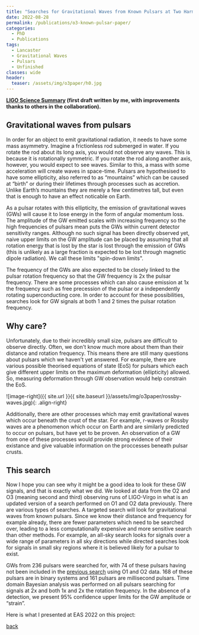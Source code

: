 ```yaml
---
title: "Searches for Gravitational Waves from Known Pulsars at Two Harmonics in the Second and Third LIGO-Virgo Observing Runs"
date: 2022-08-28
permalink: /publications/o3-known-pulsar-paper/
categories:
  - PhD
  - Publications
tags:
  - Lancaster
  - Gravitational Waves
  - Pulsars
  - Unfinished
classes: wide
header:
  teaser: /assets/img/o3paper/h0.jpg
---
```


**[LIGO Science Summary](https://www.ligo.org/science/Publication-O3KnownPulsars/) (first draft written by me, with improvements thanks to others in the collaboration).**

## Gravitational waves from pulsars

In order for an object to emit gravitational radiation, it needs to have some mass asymmetry. Imagine a frictionless rod submerged in water. If you rotate the rod about its long axis, you would not observe any waves. This is because it is rotationally symmetric. If you rotate the rod along another axis, however, you would expect to see waves. Similar to this, a mass with some acceleration will create waves in space-time. Pulsars are hypothesised to have some ellipticity, also referred to as “mountains” which can be caused at “birth” or during their lifetimes through processes such as accretion. Unlike Earth’s mountains they are merely a few centimetres tall, but even that is enough to have an effect noticable on Earth.

As a pulsar rotates with this ellipticity, the emission of gravitational waves (GWs) will cause it to lose energy in the form of angular momentum loss. The amplitude of the GW emitted scales with increasing frequency so the high frequencies of pulsars mean puts the GWs within current detector sensitivity ranges. Although no such signal has been directly observed yet, naive upper limits on the GW amplitude can be placed by assuming that all rotation energy that is lost by the star is lost through the emission of GWs (this is unlikely as a large fraction is expected to be lost through magnetic dipole radiation). We call these limits "spin-down limits".

The frequency of the GWs are also expected to be closely linked to the pulsar rotation frequency so that the GW frequency is 2x the pulsar frequency. There are some processes which can also cause emission at 1x the frequency such as free precession of the pulsar or a independently rotating superconducting core. In order to account for these possibilities, searches look for GW signals at both 1 and 2 times the pulsar rotation frequency.

## Why care? 

Unfortunately, due to their incredibly small size, pulsars are difficult to observe directly. Often, we don't know much more about them than their distance and rotation frequency. This means there are still many questions about pulsars which we haven't yet answered. For example, there are various possible theorised equations of state (EoS) for pulsars which each give different upper limits on the maximum deformation (ellipticity) allowed. So, measuring deformation through GW observation would help constrain the EoS. 

![image-right]({{ site.url }}{{ site.baseurl }}/assets/img/o3paper/rossby-waves.jpg){: .align-right}

Additionally, there are other processes which may emit gravitational waves which occur beneath the crust of the star. For example, r-waves or Rossby waves are a phenomenon which occur on Earth and are similarly predicted to occur on pulsars, but have yet to be proven. An observation of a GW from one of these processes would provide strong evidence of their existance and give valuable information on the proccesses beneath pulsar crusts.

## This search

Now I hope you can see why it might be a good idea to look for these GW signals, and that is exactly what we did. We looked at data from the O2 and O3 (meaning second and third) observing runs of LIGO-Virgo in what is an updated version of a search performed on O1 and O2 data previously. There are various types of searches. A targeted search will look for gravitational waves from known pulsars. Since we know their distance and frequency for example already, there are fewer parameters which need to be searched over, leading to a less computationally expensive and more sensitive search than other methods. For example, an all-sky search looks for signals over a wide range of parameters in all sky directions while directed searches look for signals in small sky regions where it is believed likely for a pulsar to exist.

GWs from 236 pulsars were searched for, with 74 of these pulsars having not been included in the [previous search](https://iopscience.iop.org/article/10.3847/1538-4357/ab20cb) using O1 and O2 data. 168 of these pulsars are in binary systems and 161 pulsars are millisecond pulsars. Time domain Bayesian analysis was performed on all pulsars searching for signals at 2x and both 1x and 2x the rotation frequency. In the absence of a detection, we present 95% confidence upper limits for the GW amplitude or “strain”.



Here is what I presented at EAS 2022 on this project:
<object data="../assets/pdfs/EAS-2022.pdf" width="1000" height="1000" type='application/pdf'></object>

[back](https://alhewitt.github.io/)
